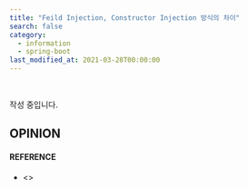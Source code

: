 ```yaml
---
title: "Feild Injection, Constructor Injection 방식의 차이"
search: false
category:
  - information
  - spring-boot
last_modified_at: 2021-03-28T00:00:00
---
```


<br>

작성 중입니다.

## OPINION

#### REFERENCE
- <>